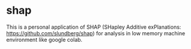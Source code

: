 # shap
This is a personal application of SHAP (SHapley Additive exPlanations: https://github.com/slundberg/shap) for analysis in low memory machine environment like google colab.
